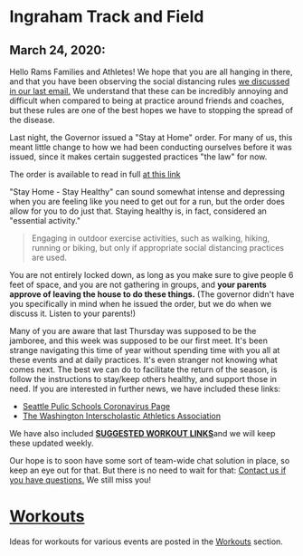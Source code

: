 # Ingraham Track and Field

## March 24, 2020:

Hello Rams Families and Athletes! 
We hope that you are all hanging in there, and that you have been observing the social distancing rules [we discussed in our last email.](https://docs.google.com/document/d/1zXROeFJsWg_fsIN58Cj_IMhjes37Ko1QJNk1jZ7IuYE/edit?usp=sharing) We understand that these can be incredibly annoying and difficult when compared to being at practice around friends and coaches, but these rules are one of the best hopes we have to stopping the spread of the disease. 

Last night, the Governor issued a "Stay at Home" order. For many of us, this meant little change to how we had been conducting ourselves before it was issued, since it makes certain suggested practices "the law" for now. 

The order is available to read in full [at this link](https://www.governor.wa.gov/sites/default/files/proclamations/20-25%20Coronovirus%20Stay%20Safe-Stay%20Healthy%20%28tmp%29%20%28002%29.pdf)

"Stay Home - Stay Healthy" can sound somewhat intense and depressing when you are feeling like you need to get out for a run, but the order does allow for you to do just that. Staying healthy is, in fact, considered an "essential activity." 

>Engaging in outdoor exercise activities, such as walking, hiking, running or biking, but only if appropriate social distancing practices are used.

You are not entirely locked down, as long as you make sure to give people 6 feet of space, and you are not gathering in groups, and **your parents approve of leaving the house to do these things.** (The governor didn't have you specifically in mind when he issued the order, but we do when we discuss it. Listen to your parents!)

Many of you are aware that last Thursday was supposed to be the jamboree, and this week was supposed to be our first meet. It's been strange navigating this time of year without spending time with you all at these events and at daily practices. It's even stranger not knowing what comes next. The best we can do to facilitate the return of the season, is follow the instructions to stay/keep others healthy, and support those in need. If you are interested in further news, we have included these links:

* [Seattle Pulic Schools Coronavirus Page](https://www.seattleschools.org/district/calendars/news/what_s_new/coronavirus_update)
* [The Washington Interscholastic Athletics Association](http://www.wiaa.com/)

We have also included [**SUGGESTED WORKOUT LINKS**](workouts/)and we will keep these updated weekly.

Our hope is to soon have some sort of team-wide chat solution in place, so keep an eye out for that. But there is no need to wait for that: [Contact us if you have questions.](mailto:ingrahamtrackandfield@gmail.com) We still miss you!


# [Workouts](workouts/)
Ideas for workouts for various events are posted in the [Workouts](workouts/) section.  


